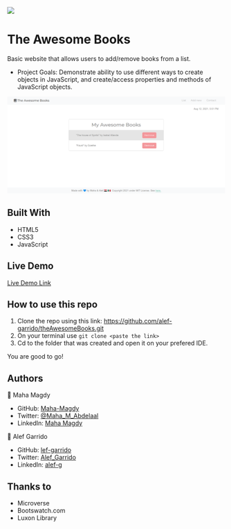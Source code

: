 ![](https://img.shields.io/badge/Microverse-blueviolet)

# The Awesome Books

Basic website that allows users to add/remove books from a list. 

- Project Goals: Demonstrate ability to use different ways to create objects in JavaScript, and create/access properties and methods of JavaScript objects.

![screenshot](/App-screenshoot.png)

## Built With

- HTML5
- CSS3
- JavaScript

## Live Demo

[Live Demo Link](https://alef-garrido.github.io/theAwesomeBooks/)

## How to use this repo

1. Clone the repo using this link:  https://github.com/alef-garrido/theAwesomeBooks.git
2. On your terminal use ```git clone <paste the link>```
3. Cd to the folder that was created and open it on your prefered IDE. 


You are good to go! 

## Authors

👤 Maha Magdy 
- GitHub: [Maha-Magdy](https://github.com/Maha-Magdy) 
- Twitter: [@Maha_M_Abdelaal](https://twitter.com/Maha_M_Abdelaal) 
- LinkedIn: [Maha Magdy](https://www.linkedin.com/in/maha-magdy-abdelaal/) 

👤 Alef Garrido

- GitHub: [lef-garrido](https://github.com/alef-garrido)
- Twitter: [Alef_Garrido](https://twitter.com/Alef_Garrido)
- LinkedIn: [alef-g](https://www.linkedin.com/in/alef-g/)

## Thanks to

- Microverse
- Bootswatch.com
- Luxon Library
